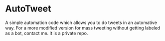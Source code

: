 # AutoTweet
A simple automation code which allows you to do tweets in an automative way. For a more modified version for mass tweeting without getting labeled as a bot, contact me. It is a private repo.
